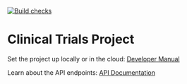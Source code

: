 [![Build checks](https://github.com/ClinicalTrialsTeam/ctfrontier/actions/workflows/checks.yml/badge.svg)](https://github.com/ClinicalTrialsTeam/ctfrontier/actions/workflows/checks.yml)

# Clinical Trials Project

Set the project up locally or in the cloud:
[Developer Manual](developer_manual.md)

Learn about the API endpoints: [API Documentation](api_documentation.md)




